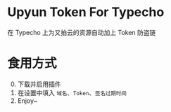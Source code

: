 # Upyun Token For Typecho

在 Typecho 上为又拍云的资源自动加上 Token 防盗链

# 食用方式

0. 下载并启用插件
1. 在设置中填入 `域名`、`Token`、`签名过期时间`
2. Enjoy~